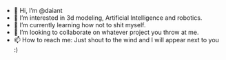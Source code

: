 - 👋 Hi, I’m @daiant
- 👀 I’m interested in 3d modeling, Artificial Intelligence and robotics.
- 🌱 I’m currently learning how not to shit myself.
- 💞️ I’m looking to collaborate on whatever project you throw at me.
- 📫 How to reach me: Just shout to the wind and I will appear next to you :)

<!---
daiant/daiant is a ✨ special ✨ repository because its `README.md` (this file) appears on your GitHub profile.
You can click the Preview link to take a look at your changes.
--->
